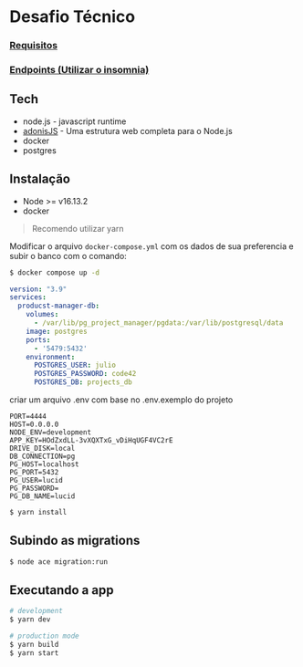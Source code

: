 # Desafio Técnico 

### [Requisitos](/doc/Desafio%20t%C3%A9cnico%20-%20pleno.pdf)
 
### [Endpoints (Utilizar o insomnia)](/doc/Insomnia_2022-12-04.json)

## Tech

- node.js - javascript runtime
- [adonisJS](https://adonisjs.com/) - Uma estrutura web completa para o Node.js
- docker
- postgres

## Instalação

- Node >= v16.13.2
- docker

> Recomendo utilizar yarn

Modificar o arquivo `docker-compose.yml` com os dados de sua preferencia e subir
o banco com o comando:

```bash
$ docker compose up -d
```

```yml
version: "3.9"
services: 
  producst-manager-db:
    volumes: 
      - /var/lib/pg_project_manager/pgdata:/var/lib/postgresql/data
    image: postgres
    ports:
      - '5479:5432'
    environment:
      POSTGRES_USER: julio
      POSTGRES_PASSWORD: code42
      POSTGRES_DB: projects_db
```

criar um arquivo .env com base no .env.exemplo do projeto

```
PORT=4444
HOST=0.0.0.0
NODE_ENV=development
APP_KEY=HOdZxdLL-3vXQXTxG_vDiHqUGF4VC2rE
DRIVE_DISK=local
DB_CONNECTION=pg
PG_HOST=localhost
PG_PORT=5432
PG_USER=lucid
PG_PASSWORD=
PG_DB_NAME=lucid
```

```bash
$ yarn install
```

## Subindo as migrations

```bash
$ node ace migration:run
```

## Executando a app

```bash
# development
$ yarn dev

# production mode
$ yarn build
$ yarn start
```